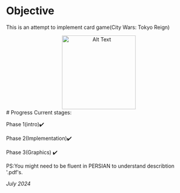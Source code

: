 # Objective 
This is an attempt to implement card game(City Wars: Tokyo Reign)
<div style="text-align: center;">
    <img src="GameCover.png" alt="Alt Text" width="200">
</div> 
# Progress
Current stages:

Phase 1(intro)✔️

Phase 2(Implementation)✔️

Phase 3(Graphics) ✔️

 PS:You might need to be fluent in PERSIAN to understand describtion '.pdf's.

 *July 2024*
